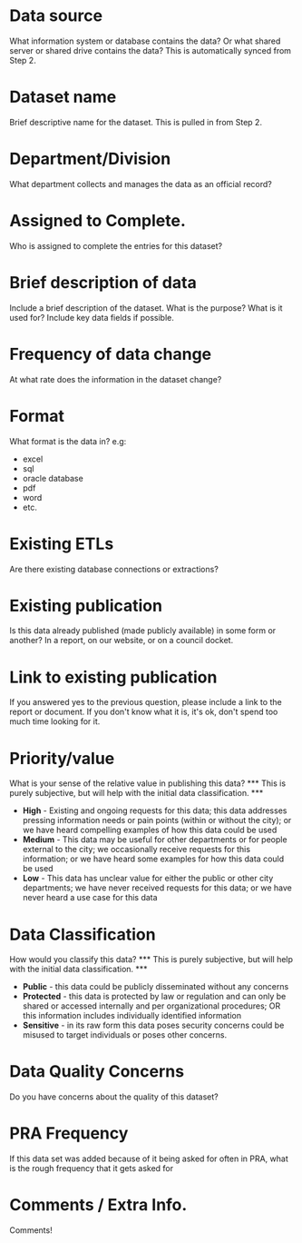 # Data source
What information system or database contains the data? Or what shared server or shared drive contains the data?  This is automatically synced from Step 2.

# Dataset name
Brief descriptive name for the dataset.  This is pulled in from Step 2.

# Department/Division
What department collects and manages the data as an official record?

# Assigned to Complete.
Who is assigned to complete the entries for this dataset?

# Brief description of data
Include a brief description of the dataset. 
What is the purpose? What is it used for? Include key data fields if possible.

# Frequency of data change
At what rate does the information in the dataset change?

# Format
What format is the data in? e.g: 
 * excel
 * sql
 * oracle database
 * pdf
 * word
 * etc.

# Existing ETLs
Are there existing database connections or extractions?

# Existing publication
Is this data already published (made publicly available) in some form or another?  In a report, on our website, or on a council docket.

# Link to existing publication
If you answered yes to the previous question, please include a link to the report or document.  If you don't know what it is, it's ok, don't spend too much time looking for it.

# Priority/value
What is your sense of the relative value in publishing this data?  *** This is purely subjective, but will help with the initial data classification. ***
* **High** - Existing and ongoing requests for this data; this data addresses pressing information needs or pain points (within or without the city); or we have heard compelling examples of how this data could be used
* **Medium** - This data may be useful for other departments or for people external to the city; we occasionally receive requests for this information; or we have heard some examples for how this data could be used
* **Low** - This data has unclear value for either the public or other city departments; we have never received requests for this data; or we have never heard a use case for this data


# Data Classification
How would you classify this data?  *** This is purely subjective, but will help with the initial data classification. ***
* **Public** - this data could be publicly disseminated without any concerns
* **Protected** - this data is protected by law or regulation and can only be shared or accessed internally and per organizational procedures; OR this information includes individually identified information
* **Sensitive** - in its raw form this data poses security concerns could be misused to target individuals or poses other concerns.

# Data Quality Concerns
Do you have concerns about the quality of this dataset?

# PRA Frequency
If this data set was added because of it being asked for often in PRA, what is the rough frequency that it gets asked for


# Comments / Extra Info.
Comments!